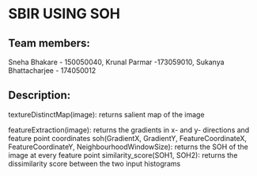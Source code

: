 # SBIR USING SOH

## Team members:
Sneha Bhakare - 150050040, Krunal Parmar -173059010, Sukanya Bhattacharjee - 174050012


## Description:
 
textureDistinctMap(image): returns salient map of the image

featureExtraction(image): returns the gradients in x- and y- directions and feature point coordinates
soh(GradientX, GradientY, FeatureCoordinateX, FeatureCoordinateY, NeighbourhoodWindowSize): returns the SOH of the image at every feature point
similarity_score(SOH1, SOH2): returns the dissimilarity score between the two input histograms


